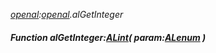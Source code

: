 _[openal](../../modules/openal/openal-module.md):[openal](../../modules/openal/openal-module.md).alGetInteger_
##### Function alGetInteger:[ALint](../../modules/openal/openal-alint.md)( param:[ALenum](../../modules/openal/openal-alenum.md) )
